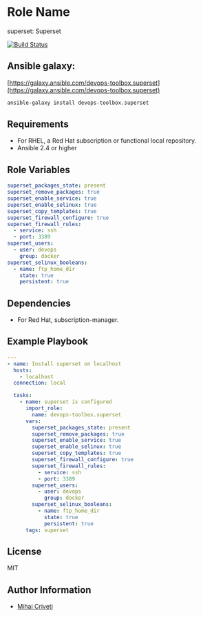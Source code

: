 Role Name
=========

superset: Superset

[![Build Status](https://travis-ci.org/cmihai-ansible/superset.svg?branch=master)](https://travis-ci.org/cmihai-ansible/superset)

Ansible galaxy:
---------------

[https://galaxy.ansible.com/devops-toolbox.superset](https://galaxy.ansible.com/devops-toolbox.superset)

```bash
ansible-galaxy install devops-toolbox.superset
```

Requirements
------------

- For RHEL, a Red Hat subscription or functional local repository.
- Ansible 2.4 or higher

Role Variables
--------------

```yaml
superset_packages_state: present
superset_remove_packages: true
superset_enable_service: true
superset_enable_selinux: true
superset_copy_templates: true
superset_firewall_configure: true
superset_firewall_rules:
  - service: ssh
  - port: 3389
superset_users:
  - user: devops
    group: docker
superset_selinux_booleans:
  - name: ftp_home_dir
    state: true
    persistent: true
```

Dependencies
------------

- For Red Hat, subscription-manager.

Example Playbook
----------------

```yaml
---
- name: Install superset on localhost
  hosts:
    - localhost
  connection: local

  tasks:
    - name: superset is configured
      import_role:
        name: devops-toolbox.superset
      vars:
        superset_packages_state: present
        superset_remove_packages: true
        superset_enable_service: true
        superset_enable_selinux: true
        superset_copy_templates: true
        superset_firewall_configure: true
        superset_firewall_rules:
          - service: ssh
          - port: 3389
        superset_users:
          - user: devops
            group: docker
        superset_selinux_booleans:
          - name: ftp_home_dir
            state: true
            persistent: true
      tags: superset
```

License
-------

MIT

Author Information
------------------

- [Mihai Criveti](https://www.linkedin.com/in/devops-toolbox.)
